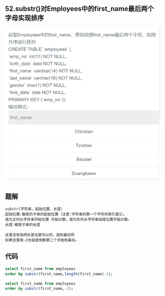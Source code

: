 ## 52.substr()对Employees中的first_name最后两个字母实现排序

![image-20201223223634019](SQL题解模板.assets/image-20201223223634019.png)



## 题解

```
substr(字符串，起始位置，长度）
起始位置:截取的子串的起始位置（注意:字符串的第一个字符的索引是1）。
值为正时从字符串开始位置 开始计数，值为负时从字符串结尾位置开始计数。
长度:截取子串的长度

这里没有指明长度也是可以的，就到最后呗
如果这里用-2也就是倒数第二个开始到最后。
```



## 代码

```sql
select first_name from employees
order by substr(first_name,length(first_name)-1);
```

```sql
select first_name from employees
order by substr(first_name,-2);
```

